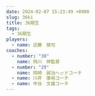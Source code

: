 ```yaml
---
date: 2024-02-07 15:23:49 +0900
slug: 36ki
title: 36期生
tags:
  - 36期生
players:
  - name: 近藤　稜司
coaches:
  - number: "30"
    name: 飛川　伸監督
  - number: "29"
    name: 岡崎　誠治ヘッドコーチ
  - name: 川井　康裕コーチ
  - name: 中谷　文雄コーチ
---
```

